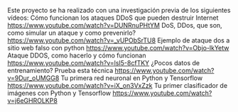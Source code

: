 Este proyecto se ha realizado con una investigación previa de los siguientes vídeos:
Cómo funcionan los ataques DDoS que pueden destruir Internet
https://www.youtube.com/watch?v=DUNRnuPHtYM
DoS, DDos, que son, como simular un ataque y como prevenirlo?
https://www.youtube.com/watch?v=_vUPObSrTU8
Ejemplo de ataque dos a sitio web falso con python
https://www.youtube.com/watch?v=Objo-lkYetw
Ataque DDOS, como hacerlo y cómo funcionan
https://www.youtube.com/watch?v=lsI5-8cfTKY
¿Pocos datos de entrenamiento? Prueba esta técnica
https://www.youtube.com/watch?v=9Dur_oUMGG8
Tu primera red neuronal en Python y Tensorflow
https://www.youtube.com/watch?v=iX_on3VxZzk
Tu primer clasificador de imágenes con Python y Tensorflow
https://www.youtube.com/watch?v=j6eGHROLKP8
